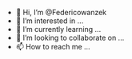 - 👋 Hi, I’m @Federicowanzek
- 👀 I’m interested in ...
- 🌱 I’m currently learning ...
- 💞️ I’m looking to collaborate on ...
- 📫 How to reach me ...

<!---
Federicowanzek/Federicowanzek is a ✨ special ✨ repository because its `README.md` (this file) appears on your GitHub profile.
You can click the Preview link to take a look at your changes.
--->
